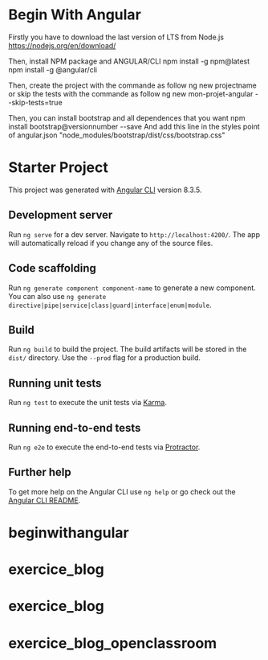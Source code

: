# Begin With Angular

Firstly you have to download the last version of LTS from Node.js
https://nodejs.org/en/download/

Then, install NPM package and ANGULAR/CLI
npm install -g npm@latest
npm install -g @angular/cli

Then, create the project with the commande as follow
ng new projectname
or skip the tests with the commande as follow
ng new mon-projet-angular --skip-tests=true

Then, you can install bootstrap and all dependences that you want
npm install bootstrap@versionnumber --save
And add this line in the styles point of angular.json
"node_modules/bootstrap/dist/css/bootstrap.css"

# Starter Project

This project was generated with [Angular CLI](https://github.com/angular/angular-cli) version 8.3.5.

## Development server

Run `ng serve` for a dev server. Navigate to `http://localhost:4200/`. The app will automatically reload if you change any of the source files.

## Code scaffolding

Run `ng generate component component-name` to generate a new component. You can also use `ng generate directive|pipe|service|class|guard|interface|enum|module`.

## Build

Run `ng build` to build the project. The build artifacts will be stored in the `dist/` directory. Use the `--prod` flag for a production build.

## Running unit tests

Run `ng test` to execute the unit tests via [Karma](https://karma-runner.github.io).

## Running end-to-end tests

Run `ng e2e` to execute the end-to-end tests via [Protractor](http://www.protractortest.org/).

## Further help

To get more help on the Angular CLI use `ng help` or go check out the [Angular CLI README](https://github.com/angular/angular-cli/blob/master/README.md).
# beginwithangular
# exercice_blog
# exercice_blog
# exercice_blog_openclassroom
